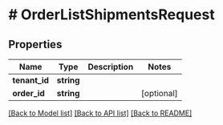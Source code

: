# # OrderListShipmentsRequest


## Properties


Name | Type | Description | Notes
------------ | ------------- | ------------- | -------------
**tenant_id**| **string** |   |
**order_id**| **string** |   | [optional]


[[Back to Model list]](../../README.md#models) [[Back to API list]](../../README.md#endpoints) [[Back to README]](../../README.md)